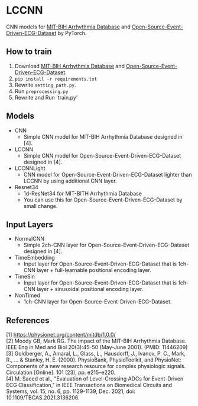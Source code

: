# LCCNN

CNN models for [MIT-BIH Arrhythmia Database](https://physionet.org/content/mitdb/1.0.0/ ) and [Open-Source-Event-Driven-ECG-Dataset](https://github.com/jedaiproject/Open-Source-Event-Driven-ECG-Dataset) by PyTorch.


## How to train

1. Download [MIT-BIH Arrhythmia Database](https://physionet.org/content/mitdb/1.0.0/ ) and [Open-Source-Event-Driven-ECG-Dataset](https://github.com/jedaiproject/Open-Source-Event-Driven-ECG-Dataset).
2. `pip install -r requirements.txt`
3. Rewrite `setting_path.py`.
4. Run `preprocessing.py`
5. Rewrite and Run 'train.py'


## Models
- CNN
  - Simple CNN model for MIT-BIH Arrhythmia Database designed in [4].
- LCCNN
  - Simple CNN model for Open-Source-Event-Driven-ECG-Dataset designed in [4].
- LCCNNLight
  - CNN model for Open-Source-Event-Driven-ECG-Dataset lighter than LCCNN by using additional CNN layer.
- Resnet34
  - 1d-ResNet34 for MIT-BITH Arrhythmia Database
  - You can use this for Open-Source-Event-Driven-ECG-Dataset by small change.
  
## Input Layers
- NormalCNN
  - Simple 2ch-CNN layer for Open-Source-Event-Driven-ECG-Dataset designed in [4].
- TimeEmbedding
  - Input layer for Open-Source-Event-Driven-ECG-Dataset that is 1ch-CNN layer + full-learnable positional encoding layer.
- TimeSin
  - Input layer for Open-Source-Event-Driven-ECG-Dataset that is 1ch-CNN layer + sinusoidal positional encoding layer.
- NonTimed
  - 1ch-CNN layer for Open-Source-Event-Driven-ECG-Dataset.

## References

[1] https://physionet.org/content/mitdb/1.0.0/  
[2] Moody GB, Mark RG. The impact of the MIT-BIH Arrhythmia Database. IEEE Eng in Med and Biol 20(3):45-50 (May-June 2001). (PMID: 11446209)  
[3] Goldberger, A., Amaral, L., Glass, L., Hausdorff, J., Ivanov, P. C., Mark, R., ... & Stanley, H. E. (2000). PhysioBank, PhysioToolkit, and PhysioNet: Components of a new research resource for complex physiologic signals. Circulation [Online]. 101 (23), pp. e215–e220.  
[4] M. Saeed et al., "Evaluation of Level-Crossing ADCs for Event-Driven ECG Classification," in IEEE Transactions on Biomedical Circuits and Systems, vol. 15, no. 6, pp. 1129-1139, Dec. 2021, doi: 10.1109/TBCAS.2021.3136206.
